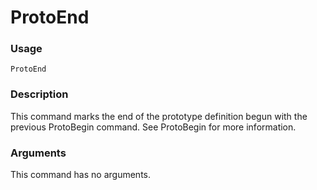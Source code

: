 # ProtoEnd
### Usage
    ProtoEnd
### Description
This command marks the end of the prototype definition begun with the previous ProtoBegin command. 
See ProtoBegin for more information.
### Arguments
This command has no arguments.
